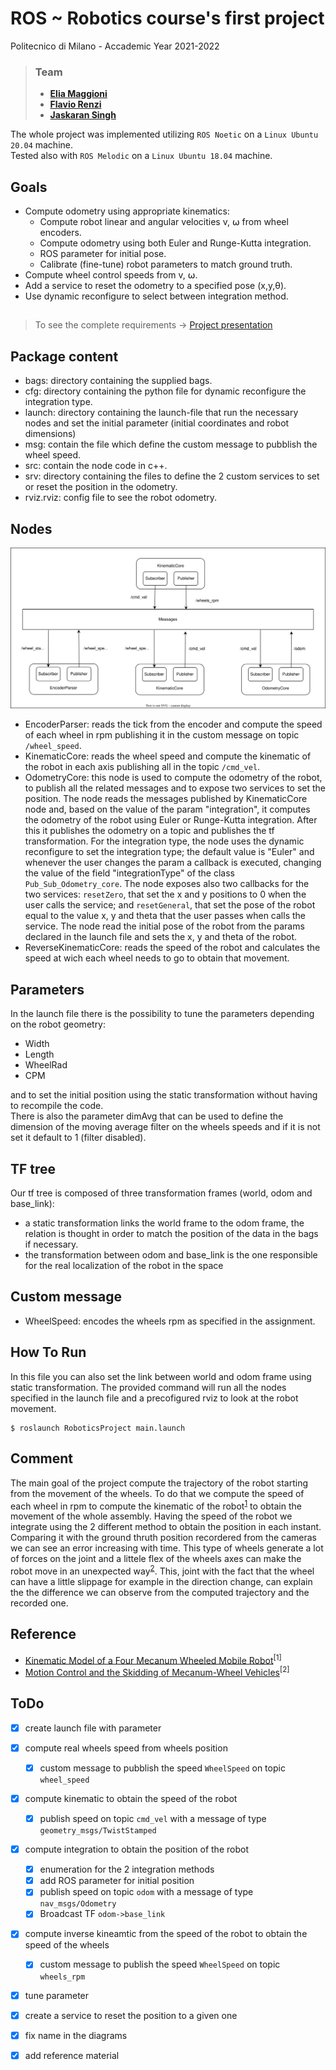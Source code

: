 # ROS ~ Robotics course's first project
Politecnico di Milano - Accademic Year 2021-2022

>### Team
>* [__Elia Maggioni__](https://github.com/Eliaxie)
>* [__Flavio Renzi__](https://github.com/FlavioRenzi)
>* [__Jaskaran Singh__](https://github.com/zJaska)

The whole project was implemented utilizing `ROS Noetic` on a `Linux Ubuntu 20.04` machine.<br>
Tested also with `ROS Melodic` on a `Linux Ubuntu 18.04` machine.

## Goals
- Compute odometry using appropriate kinematics:
    - Compute robot linear and angular velocities v, ⍵ from wheel encoders.
    - Compute odometry using both Euler and Runge-Kutta integration.
    - ROS parameter for initial pose.
    - Calibrate (fine-tune) robot parameters to match ground truth.
- Compute wheel control speeds from v, ⍵.
- Add a service to reset the odometry to a specified pose (x,y,θ).
- Use dynamic reconfigure to select between integration method.

##
> To see the complete requirements -> [Project presentation](Project1.pdf)


## Package content
- bags: directory containing the supplied bags.
- cfg: directory containing the python file for dynamic reconfigure the integration type.
- launch: directory containing the launch-file that run the necessary nodes and set the initial parameter (initial coordinates and robot dimensions)
- msg: contain the file which define the custom message to pubblish the wheel speed.
- src: contain the node code in c++.
- srv: directory containing the files to define the 2 custom services to set or reset the position in the odometry.
- rviz.rviz: config file to see the robot odometry.

## Nodes
![BlockDiagram](./BlockDiagram.drawio.svg)
- EncoderParser: reads the tick from the encoder and compute the speed of each wheel in rpm publishing it in the custom message on topic `/wheel_speed`.
- KinematicCore: reads the wheel speed and compute the kinematic of the robot in each axis publishing all in the topic `/cmd_vel`.
- OdometryCore: 
this node is used to compute the odometry of the robot, to publish all the related messages and to expose two services to set the position.
The node reads the messages published by KinematicCore node and, based on the value of the param "integration",
it computes the odometry of the robot using Euler or Runge-Kutta integration. After this it publishes the odometry on a topic and publishes the tf transformation.
For the integration type, the node uses the dynamic reconfigure to set the integration type; the default value is "Euler"
and whenever the user changes the param a callback is executed, changing the value of the field "integrationType" of the class `Pub_Sub_Odometry_core`.
The node exposes also two callbacks for the two services: `resetZero`, that set the x and y positions to 0 when the user calls the service;
and `resetGeneral`, that set the pose of the robot equal to the value x, y and theta that the user passes when calls the service.
The node read the initial pose of the robot from the params declared in the launch file and sets the x, y and theta of the robot.
- ReverseKinematicCore: reads the speed of the robot and calculates the speed at wich each wheel needs to go to obtain that movement.



## Parameters
In the launch file there is the possibility to tune the parameters depending on the robot geometry:
- Width
- Length
- WheelRad
- CPM

and to set the initial position using the static transformation without having to recompile the code.<br>
There is also the parameter dimAvg that can be used to define the dimension of the moving average filter on the wheels speeds and if it is not set it default to 1 (filter disabled).

## TF tree
Our tf tree is composed of three transformation frames (world, odom and base_link):
- a static transformation links the world frame to the odom frame, the relation is thought in order to match the position of the data in the bags if necessary.
- the transformation between odom and base_link is the one responsible for the real localization of the robot in the space

## Custom message
- WheelSpeed: encodes the wheels rpm as specified in the assignment.

## How To Run

In this file you can also set the link between world and odom frame using static transformation.
The provided command will run all the nodes specified in the launch file and a precofigured rviz to look at the robot movement.

```console
$ roslaunch RoboticsProject main.launch
```
## Comment
The main goal of the project compute the trajectory of the robot starting from the movement of the wheels.
To do that we compute the speed of each wheel in rpm to compute the kinematic of the robot<sup>[1](#reference)</sup> to obtain the movement of the whole assembly. Having the speed of the robot we integrate using the 2 different method to obtain the position in each instant.
Comparing it with the ground thruth position recordered from the cameras we can see an error increasing with time.
This type of wheels generate a lot of forces on the joint and a littele flex of the wheels axes can make the robot move in an unexpected way<sup>[2](#reference)</sup>.
This, joint with the fact that the wheel can have a little slippage for example in the direction change, can explain the the difference we can observe from the computed trajectory and the recorded one.

## Reference
- [Kinematic Model of a Four Mecanum Wheeled Mobile
Robot](https://research.ijcaonline.org/volume113/number3/pxc3901586.pdf)<sup>[1]</sup>
- [Motion Control and the Skidding of Mecanum-Wheel Vehicles](https://ijiset.com/vol5/v5s5/IJISET_V5_I05_10.pdf)<sup>[2]</sup>

## ToDo
- [x] create launch file with parameter
- [x] compute real wheels speed from wheels position
    - [x] custom message to pubblish the speed `WheelSpeed`  on topic `wheel_speed`
- [x] compute kinematic to obtain the speed of the robot
    - [x] publish speed on topic `cmd_vel` with a message of type `geometry_msgs/TwistStamped`
- [x] compute integration to obtain the position of the robot
    - [x] enumeration for the 2 integration methods
    - [x] add ROS parameter for initial position
    - [x] publish speed on topic `odom` with a message of type `nav_msgs/Odometry`
    - [x] Broadcast TF `odom->base_link`
- [x] compute inverse kineamtic from the speed of the robot to obtain the speed of the wheels
    - [x] custom message to publish the speed `WheelSpeed` on topic `wheels_rpm` 
- [x] tune parameter
- [x] create a service to reset the position to a given one
- [x] fix name in the diagrams
- [x] add reference material


